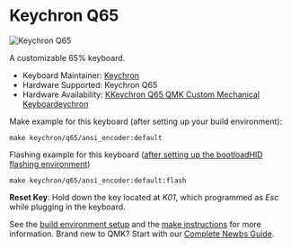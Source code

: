 # Keychron Q65

![Keychron Q65](https://i.imgur.com/5Cbb1C5.jpg)

A customizable 65% keyboard.

* Keyboard Maintainer: [Keychron](https://github.com/keychron)
* Hardware Supported: Keychron Q65
* Hardware Availability: [KKeychron Q65 QMK Custom Mechanical Keyboardeychron](https://www.keychron.com/products/keychron-q65-qmk-custom-mechanical-keyboard)

Make example for this keyboard (after setting up your build environment):

    make keychron/q65/ansi_encoder:default

Flashing example for this keyboard ([after setting up the bootloadHID flashing environment](https://docs.qmk.fm/#/flashing_bootloadhid))

    make keychron/q65/ansi_encoder:default:flash

**Reset Key**: Hold down the key located at *K01*, which programmed as *Esc* while plugging in the keyboard.

See the [build environment setup](https://docs.qmk.fm/#/getting_started_build_tools) and the [make instructions](https://docs.qmk.fm/#/getting_started_make_guide) for more information. Brand new to QMK? Start with our [Complete Newbs Guide](https://docs.qmk.fm/#/newbs).
